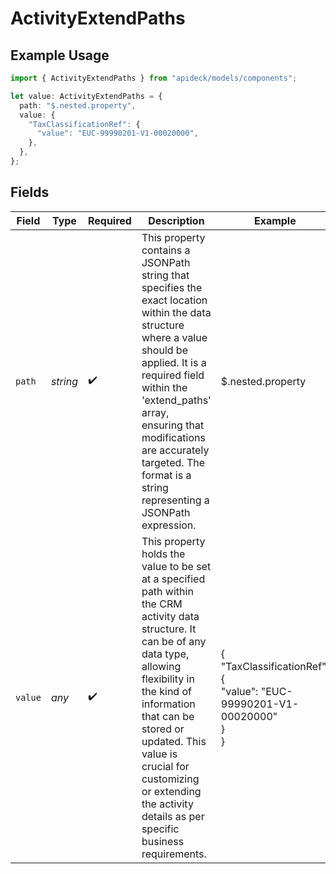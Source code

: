 # ActivityExtendPaths

## Example Usage

```typescript
import { ActivityExtendPaths } from "apideck/models/components";

let value: ActivityExtendPaths = {
  path: "$.nested.property",
  value: {
    "TaxClassificationRef": {
      "value": "EUC-99990201-V1-00020000",
    },
  },
};
```

## Fields

| Field                                                                                                                                                                                                                                                                                                                         | Type                                                                                                                                                                                                                                                                                                                          | Required                                                                                                                                                                                                                                                                                                                      | Description                                                                                                                                                                                                                                                                                                                   | Example                                                                                                                                                                                                                                                                                                                       |
| ----------------------------------------------------------------------------------------------------------------------------------------------------------------------------------------------------------------------------------------------------------------------------------------------------------------------------- | ----------------------------------------------------------------------------------------------------------------------------------------------------------------------------------------------------------------------------------------------------------------------------------------------------------------------------- | ----------------------------------------------------------------------------------------------------------------------------------------------------------------------------------------------------------------------------------------------------------------------------------------------------------------------------- | ----------------------------------------------------------------------------------------------------------------------------------------------------------------------------------------------------------------------------------------------------------------------------------------------------------------------------- | ----------------------------------------------------------------------------------------------------------------------------------------------------------------------------------------------------------------------------------------------------------------------------------------------------------------------------- |
| `path`                                                                                                                                                                                                                                                                                                                        | *string*                                                                                                                                                                                                                                                                                                                      | :heavy_check_mark:                                                                                                                                                                                                                                                                                                            | This property contains a JSONPath string that specifies the exact location within the data structure where a value should be applied. It is a required field within the 'extend_paths' array, ensuring that modifications are accurately targeted. The format is a string representing a JSONPath expression.                 | $.nested.property                                                                                                                                                                                                                                                                                                             |
| `value`                                                                                                                                                                                                                                                                                                                       | *any*                                                                                                                                                                                                                                                                                                                         | :heavy_check_mark:                                                                                                                                                                                                                                                                                                            | This property holds the value to be set at a specified path within the CRM activity data structure. It can be of any data type, allowing flexibility in the kind of information that can be stored or updated. This value is crucial for customizing or extending the activity details as per specific business requirements. | {<br/>"TaxClassificationRef": {<br/>"value": "EUC-99990201-V1-00020000"<br/>}<br/>}                                                                                                                                                                                                                                           |